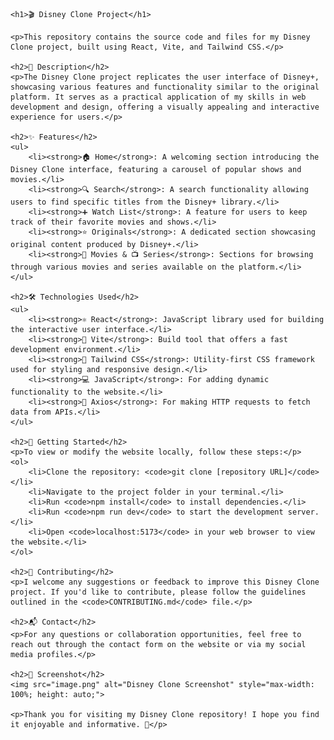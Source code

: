     <h1>🎬 Disney Clone Project</h1>

    <p>This repository contains the source code and files for my Disney Clone project, built using React, Vite, and Tailwind CSS.</p>

    <h2>📜 Description</h2>
    <p>The Disney Clone project replicates the user interface of Disney+, showcasing various features and functionality similar to the original platform. It serves as a practical application of my skills in web development and design, offering a visually appealing and interactive experience for users.</p>

    <h2>✨ Features</h2>
    <ul>
        <li><strong>🏠 Home</strong>: A welcoming section introducing the Disney Clone interface, featuring a carousel of popular shows and movies.</li>
        <li><strong>🔍 Search</strong>: A search functionality allowing users to find specific titles from the Disney+ library.</li>
        <li><strong>➕ Watch List</strong>: A feature for users to keep track of their favorite movies and shows.</li>
        <li><strong>⭐ Originals</strong>: A dedicated section showcasing original content produced by Disney+.</li>
        <li><strong>🎥 Movies & 📺 Series</strong>: Sections for browsing through various movies and series available on the platform.</li>
    </ul>

    <h2>🛠️ Technologies Used</h2>
    <ul>
        <li><strong>⚛️ React</strong>: JavaScript library used for building the interactive user interface.</li>
        <li><strong>🚀 Vite</strong>: Build tool that offers a fast development environment.</li>
        <li><strong>🎨 Tailwind CSS</strong>: Utility-first CSS framework used for styling and responsive design.</li>
        <li><strong>💻 JavaScript</strong>: For adding dynamic functionality to the website.</li>
        <li><strong>📡 Axios</strong>: For making HTTP requests to fetch data from APIs.</li>
    </ul>

    <h2>🚀 Getting Started</h2>
    <p>To view or modify the website locally, follow these steps:</p>
    <ol>
        <li>Clone the repository: <code>git clone [repository URL]</code></li>
        <li>Navigate to the project folder in your terminal.</li>
        <li>Run <code>npm install</code> to install dependencies.</li>
        <li>Run <code>npm run dev</code> to start the development server.</li>
        <li>Open <code>localhost:5173</code> in your web browser to view the website.</li>
    </ol>

    <h2>🤝 Contributing</h2>
    <p>I welcome any suggestions or feedback to improve this Disney Clone project. If you'd like to contribute, please follow the guidelines outlined in the <code>CONTRIBUTING.md</code> file.</p>

    <h2>📬 Contact</h2>
    <p>For any questions or collaboration opportunities, feel free to reach out through the contact form on the website or via my social media profiles.</p>

    <h2>📸 Screenshot</h2>
    <img src="image.png" alt="Disney Clone Screenshot" style="max-width: 100%; height: auto;">

    <p>Thank you for visiting my Disney Clone repository! I hope you find it enjoyable and informative. 🎉</p>


